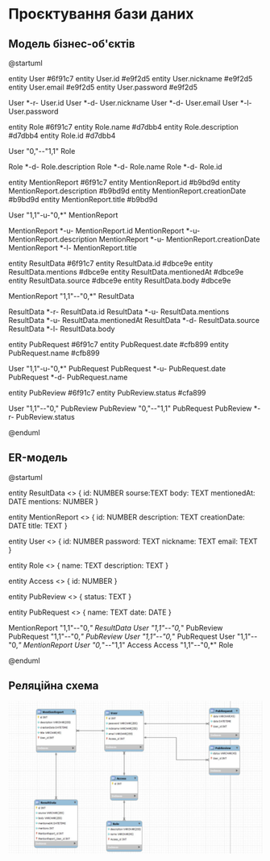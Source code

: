 # Проєктування бази даних
## Модель бізнес-об'єктів

@startuml

entity User #6f91c7 
entity User.id #e9f2d5 
entity User.nickname #e9f2d5 
entity User.email #e9f2d5 
entity User.password #e9f2d5

User *-r- User.id 
User *-d- User.nickname 
User *-d- User.email 
User *-l- User.password

entity Role #6f91c7 
entity Role.name #d7dbb4 
entity Role.description #d7dbb4
entity Role.id #d7dbb4

User "0,"--"1,1" Role

Role *-d- Role.description 
Role *-d- Role.name 
Role *-d- Role.id

entity MentionReport #6f91c7 
entity MentionReport.id #b9bd9d 
entity MentionReport.description #b9bd9d 
entity MentionReport.creationDate #b9bd9d 
entity MentionReport.title #b9bd9d

User "1,1"-u-"0,*" MentionReport

MentionReport *-u- MentionReport.id 
MentionReport *-u- MentionReport.description 
MentionReport *-u- MentionReport.creationDate 
MentionReport *-l- MentionReport.title

entity ResultData #6f91c7 
entity ResultData.id #dbce9e 
entity ResultData.mentions #dbce9e 
entity ResultData.mentionedAt #dbce9e 
entity ResultData.source #dbce9e 
entity ResultData.body #dbce9e

MentionReport "1,1"--"0,*" ResultData

ResultData *-r- ResultData.id 
ResultData *-u- ResultData.mentions 
ResultData *-u- ResultData.mentionedAt 
ResultData *-d- ResultData.source 
ResultData *-l- ResultData.body

entity PubRequest #6f91c7 
entity PubRequest.date #cfb899 
entity PubRequest.name #cfb899

User "1,1"-u-"0,*" PubRequest 
PubRequest *-u- PubRequest.date 
PubRequest *-d- PubRequest.name

entity PubReview #6f91c7 
entity PubReview.status #cfa899

User "1,1"--"0," PubReview 
PubReview "0,"--"1,1" PubRequest 
PubReview *-r- PubReview.status

@enduml
  
## ER-модель

@startuml
  
entity ResultData <<ENTITY>> {
    id: NUMBER
    sourse:TEXT
    body: TEXT
    mentionedAt: DATE
    mentions: NUMBER
}

entity MentionReport <<ENTITY>> {
    id: NUMBER
    description: TEXT
    creationDate: DATE
    title: TEXT
}

entity User <<ENTITY>> {
    id: NUMBER
    password: TEXT
    nickname: TEXT
    email: TEXT
}

entity Role <<ENTITY>> {
    name: TEXT
    description: TEXT
}

entity Access <<ENTITY>> {
    id: NUMBER
}

entity PubReview <<ENTITY>> {
    status: TEXT
}

entity PubRequest <<ENTITY>> {
name: TEXT
date: DATE
}

MentionReport "1,1"--"0,*" ResultData
User "1,1"--"0,*" PubReview
PubRequest "1,1"--"0,*" PubReview
User "1,1"--"0,*" PubRequest
User "1,1"--"0,*" MentionReport
User "0,*"--"1,1" Access
Access "1,1"--"0,*" Role

@enduml

## Реляційна схема

<p align="center">
  <img src="./media/relational_schema.jpg" width="1200">
</p>

